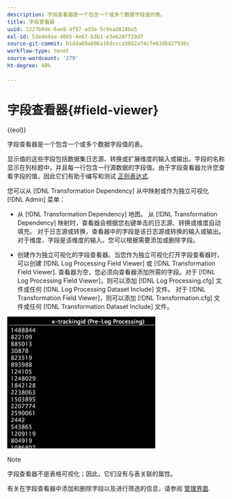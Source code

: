 ```yaml
---
description: 字段查看器是一个包含一个或多个数据字段值的表。
title: 字段查看器
uuid: 1227b0de-6ae8-4f97-ad3e-5c9ead818ba5
exl-id: 53ede4aa-4865-4e67-b3b1-e3e6287f29d7
source-git-commit: b1dda69a606a16dccca30d2a74c7e63dbd27936c
workflow-type: tm+mt
source-wordcount: '279'
ht-degree: 48%

---
```


# 字段查看器{#field-viewer}

{{eol}}

字段查看器是一个包含一个或多个数据字段值的表。

显示值的这些字段包括数据集日志源、转换或扩展维度的输入或输出。字段的名称显示在列标题中，并且每一行包含一行源数据的字段值。由于字段查看器允许您查看字段的值，因此它们有助于编写和测试 [正则表达式](../../../../../home/c-dataset-const-proc/c-reg-exp.md#concept-070077baa419475094ef0469e92c5b9c).

您可以从 [!DNL Transformation Dependency] 从中映射或作为独立可视化 [!DNL Admin] 菜单：

* 从 [!DNL Transformation Dependency] 地图。 从 [!DNL Transformation Dependency] 映射时，查看器会根据您右键单击的日志源、转换或维度自动填充。 对于日志源或转换，查看器中的字段是该日志源或转换的输入或输出。对于维度，字段是该维度的输入。您可以根据需要添加或删除字段。

* 创建作为独立可视化的字段查看器。当您作为独立可视化打开字段查看器时，可以创建 [!DNL Log Processing Field Viewer] 或 [!DNL Transformation Field Viewer]. 查看器为空，您必须向查看器添加所需的字段。对于 [!DNL Log Processing Field Viewer]，则可以添加 [!DNL Log Processing.cfg] 文件或任何 [!DNL Log Processing Dataset Include] 文件。 对于 [!DNL Transformation Field Viewer]，则可以添加 [!DNL Transformation.cfg] 文件或任何 [!DNL Transformation Dataset Include] 文件。

![](assets/vis_FieldViewer_OneField.png)

>[!NOTE]
>
>字段查看器不是表格可视化；因此，它们没有与表关联的属性。

有关在字段查看器中添加和删除字段以及进行筛选的信息，请参阅 [管理界面](../../../../../home/c-get-started/c-admin-intrf/c-admin-intrf.md#concept-855c1a91e1a948969fab592adca15f74).
